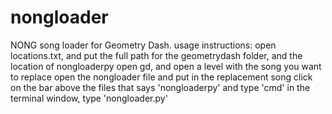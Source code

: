 # nongloader
NONG song loader for Geometry Dash.
usage instructions:
open locations.txt, and put the full path for the geometrydash folder, and the location of nongloaderpy
open gd, and open a level with the song you want to replace
open the nongloader file and put in the replacement song
click on the bar above the files that says 'nongloaderpy' and type 'cmd'
in the terminal window, type 'nongloader.py'
